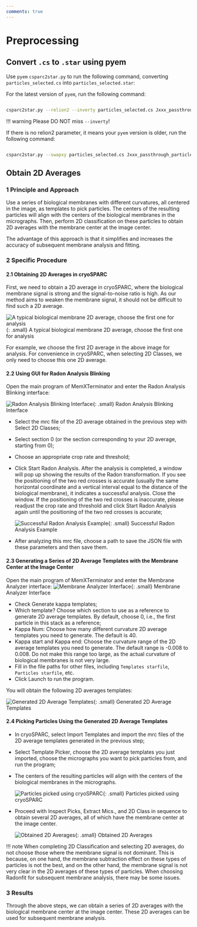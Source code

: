 ```yaml
---
comments: true
---
```


# Preprocessing

## Convert `.cs` to `.star` using pyem

Use `pyem`  `csparc2star.py` to run the following command, converting `particles_selected.cs` into `particles_selected.star`:

For the latest version of `pyem`, run the following command:

```bash

csparc2star.py --relion2 --inverty particles_selected.cs Jxxx_passthrough_particles_selected.cs particles_selected.star
```

!!! warning
    Please DO NOT miss `--inverty`!

If there is no relion2 parameter, it means your `pyem` version is older, run the following command:

```bash

csparc2star.py --swapxy particles_selected.cs Jxxx_passthrough_particles_selected.cs particles_selected.star
```

## Obtain 2D Averages

### 1 Principle and Approach

Use a series of biological membranes with different curvatures, all centered in the image, as templates to pick particles. The centers of the resulting particles will align with the centers of the biological membranes in the micrographs. Then, perform 2D classification on these particles to obtain 2D averages with the membrane center at the image center.

The advantage of this approach is that it simplifies and increases the accuracy of subsequent membrane analysis and fitting.

### 2 Specific Procedure

#### 2.1 Obtaining 2D Averages in cryoSPARC

First, we need to obtain a 2D average in cryoSPARC, where the biological membrane signal is strong and the signal-to-noise ratio is high. As our method aims to weaken the membrane signal, it should not be difficult to find such a 2D average.

![A typical biological membrane 2D average, choose the first one for analysis](../assets/images/1_1.png){: .small}
<span class="caption">A typical biological membrane 2D average, choose the first one for analysis</span>

For example, we choose the first 2D average in the above image for analysis. For convenience in cryoSPARC, when selecting 2D Classes, we only need to choose this one 2D average.

#### 2.2 Using GUI for Radon Analysis Blinking
Open the main program of MemXTerminator and enter the Radon Analysis Blinking interface:

![Radon Analysis Blinking Interface](../assets/images/2_1-1.png){: .small}
<span class="caption">Radon Analysis Blinking Interface</span>

* Select the mrc file of the 2D average obtained in the previous step with Select 2D Classes;
* Select section 0 (or the section corresponding to your 2D average, starting from 0);
* Choose an appropriate crop rate and threshold;
* Click Start Radon Analysis. After the analysis is completed, a window will pop up showing the results of the Radon transformation. If you see the positioning of the two red crosses is accurate (usually the same horizontal coordinate and a vertical interval equal to the distance of the biological membrane), it indicates a successful analysis. Close the window. If the positioning of the two red crosses is inaccurate, please readjust the crop rate and threshold and click Start Radon Analysis again until the positioning of the two red crosses is accurate;

    ![Successful Radon Analysis Example](../assets/images/1_3.png){: .small}
    <span class="caption">Successful Radon Analysis Example</span>

* After analyzing this mrc file, choose a path to save the JSON file with these parameters and then save them.

#### 2.3 Generating a Series of 2D Average Templates with the Membrane Center at the Image Center
Open the main program of MemXTerminator and enter the Membrane Analyzer interface:
    ![Membrane Analyzer Interface](../assets/images/1_4.png){: .small}
    <span class="caption">Membrane Analyzer Interface</span>

* Check Generate kappa templates;
* Which template? Choose which section to use as a reference to generate 2D average templates. By default, choose 0, i.e., the first particle in this stack as a reference;
* Kappa Num: Choose how many different curvature 2D average templates you need to generate. The default is 40.
* Kappa start and Kappa end: Choose the curvature range of the 2D average templates you need to generate. The default range is -0.008 to 0.008. Do not make this range too large, as the actual curvature of biological membranes is not very large.
* Fill in the file paths for other files, including `Templates starfile`, `Particles starfile`, etc.
* Click Launch to run the program.

You will obtain the following 2D averages templates:

![Generated 2D Average Templates](../assets/images/kappa-templates-image.gif){: .small}
<span class="caption">Generated 2D Average Templates</span>

#### 2.4 Picking Particles Using the Generated 2D Average Templates

* In cryoSPARC, select Import Templates and import the mrc files of the 2D average templates generated in the previous step;
* Select Template Picker, choose the 2D average templates you just imported, choose the micrographs you want to pick particles from, and run the program;
* The centers of the resulting particles will align with the centers of the biological membranes in the micrographs.

    ![Particles picked using cryoSPARC](../assets/images/1_5.png){: .small}
    <span class="caption">Particles picked using cryoSPARC</span>

* Proceed with Inspect Picks, Extract Mics., and 2D Class in sequence to obtain several 2D averages, all of which have the membrane center at the image center.

    ![Obtained 2D Averages](../assets/images/1_6.png){: .small}
    <span class="caption">Obtained 2D Averages</span>

!!! note
    When completing 2D Classification and selecting 2D averages, do not choose those where the membrane signal is not dominant. This is because, on one hand, the membrane subtraction effect on these types of particles is not the best, and on the other hand, the membrane signal is not very clear in the 2D averages of these types of particles. When choosing Radonfit for subsequent membrane analysis, there may be some issues.

### 3 Results

Through the above steps, we can obtain a series of 2D averages with the biological membrane center at the image center. These 2D averages can be used for subsequent membrane analysis.